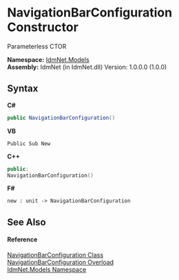 # NavigationBarConfiguration Constructor 
 

Parameterless CTOR

**Namespace:**&nbsp;<a href="N_IdmNet_Models">IdmNet.Models</a><br />**Assembly:**&nbsp;IdmNet (in IdmNet.dll) Version: 1.0.0.0 (1.0.0)

## Syntax

**C#**<br />
``` C#
public NavigationBarConfiguration()
```

**VB**<br />
``` VB
Public Sub New
```

**C++**<br />
``` C++
public:
NavigationBarConfiguration()
```

**F#**<br />
``` F#
new : unit -> NavigationBarConfiguration
```


## See Also


#### Reference
<a href="T_IdmNet_Models_NavigationBarConfiguration">NavigationBarConfiguration Class</a><br /><a href="Overload_IdmNet_Models_NavigationBarConfiguration__ctor">NavigationBarConfiguration Overload</a><br /><a href="N_IdmNet_Models">IdmNet.Models Namespace</a><br />